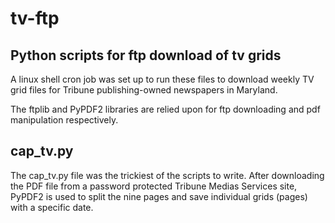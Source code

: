# tv-ftp
## Python scripts for ftp download of tv grids
A linux shell cron job was set up to run these files to download weekly TV grid files for Tribune publishing-owned newspapers in Maryland.

The ftplib and PyPDF2 libraries are relied upon for ftp downloading and pdf manipulation respectively.

## cap_tv.py
The cap_tv.py file was the trickiest of the scripts to write. After downloading the PDF file from a password protected Tribune Medias Services site, PyPDF2 is used to split the nine pages and save individual grids (pages) with a specific date. 
